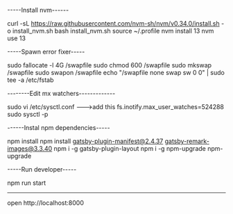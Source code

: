 -----Install nvm------

curl -sL https://raw.githubusercontent.com/nvm-sh/nvm/v0.34.0/install.sh -o install_nvm.sh
bash install_nvm.sh
source ~/.profile
nvm install 13
nvm use 13

-----Spawn error fixer-----

sudo fallocate -l 4G /swapfile
sudo chmod 600 /swapfile
sudo mkswap /swapfile
sudo swapon /swapfile
echo "/swapfile none swap sw 0 0" | sudo tee -a /etc/fstab

--------Edit mx watchers-------------

sudo vi /etc/sysctl.conf
--->add this 
fs.inotify.max_user_watches=524288
sudo sysctl -p

------Instal npm dependencies-----

npm install
npm install gatsby-plugin-manifest@2.4.37 gatsby-remark-images@3.3.40
npm i -g gatsby-plugin-layout
npm i -g npm-upgrade
npm-upgrade

-----Run developer-----

npm run start

-----------------------

open http://localhost:8000

